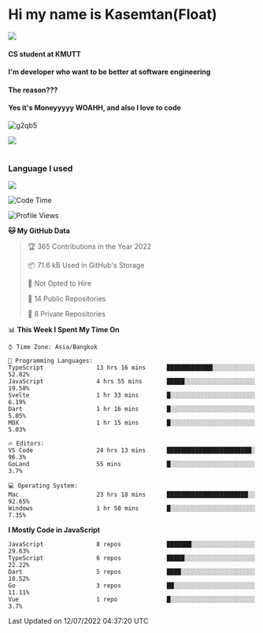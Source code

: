 # Hi my name is Kasemtan(Float)
![](https://64.media.tumblr.com/9c2a8f831efe8da556ffbf89cebb52c9/b86c1ab833a37e32-93/s1280x1920/d000dc22f75df64be2bc150f5fa69c4f6df6bb07.gifv)
#### CS student at KMUTT
#### I'm developer who want to be better at software engineering
#### The reason???
#### Yes it's Moneyyyyy WOAHH, and also I love to code
![g2qb5](https://user-images.githubusercontent.com/69688279/175812510-9235eaf7-72f7-40d3-b163-56efa9aa5c6b.gif)


[![](https://github-readme-stats.vercel.app/api?username=FloatKasemtan&show_icons=true&theme=nightowl)]()
#
### Language I used
[![](https://github-readme-stats.vercel.app/api/top-langs/?username=FloatKasemtan&layout=compact&theme=nightowl)]()
<!--START_SECTION:waka-->
![Code Time](http://img.shields.io/badge/Code%20Time-579%20hrs%2038%20mins-blue)

![Profile Views](http://img.shields.io/badge/Profile%20Views-28-blue)

**🐱 My GitHub Data** 

> 🏆 365 Contributions in the Year 2022
 > 
> 📦 71.6 kB Used in GitHub's Storage 
 > 
> 🚫 Not Opted to Hire
 > 
> 📜 14 Public Repositories 
 > 
> 🔑 8 Private Repositories  
 > 
📊 **This Week I Spent My Time On** 

```text
⌚︎ Time Zone: Asia/Bangkok

💬 Programming Languages: 
TypeScript               13 hrs 16 mins      █████████████░░░░░░░░░░░░   52.82% 
JavaScript               4 hrs 55 mins       █████░░░░░░░░░░░░░░░░░░░░   19.58% 
Svelte                   1 hr 33 mins        █░░░░░░░░░░░░░░░░░░░░░░░░   6.19% 
Dart                     1 hr 16 mins        █░░░░░░░░░░░░░░░░░░░░░░░░   5.05% 
MDX                      1 hr 15 mins        █░░░░░░░░░░░░░░░░░░░░░░░░   5.03%

🔥 Editors: 
VS Code                  24 hrs 13 mins      ████████████████████████░   96.3% 
GoLand                   55 mins             █░░░░░░░░░░░░░░░░░░░░░░░░   3.7%

💻 Operating System: 
Mac                      23 hrs 18 mins      ███████████████████████░░   92.65% 
Windows                  1 hr 50 mins        █░░░░░░░░░░░░░░░░░░░░░░░░   7.35%

```

**I Mostly Code in JavaScript** 

```text
JavaScript               8 repos             ███████░░░░░░░░░░░░░░░░░░   29.63% 
TypeScript               6 repos             █████░░░░░░░░░░░░░░░░░░░░   22.22% 
Dart                     5 repos             ████░░░░░░░░░░░░░░░░░░░░░   18.52% 
Go                       3 repos             ██░░░░░░░░░░░░░░░░░░░░░░░   11.11% 
Vue                      1 repo              █░░░░░░░░░░░░░░░░░░░░░░░░   3.7%

```



 Last Updated on 12/07/2022 04:37:20 UTC
<!--END_SECTION:waka-->
<!--
**FloatKasemtan/FloatKasemtan** is a ✨ _special_ ✨ repository because its `README.md` (this file) appears on your GitHub profile.

Here are some ideas to get you started:

- 🔭 I’m currently working on ...
- 🌱 I’m currently learning ...
- 👯 I’m looking to collaborate on ...
- 🤔 I’m looking for help with ...
- 💬 Ask me about ...
- 📫 How to reach me: ...
- 😄 Pronouns: ...
- ⚡ Fun fact: ...
-->
